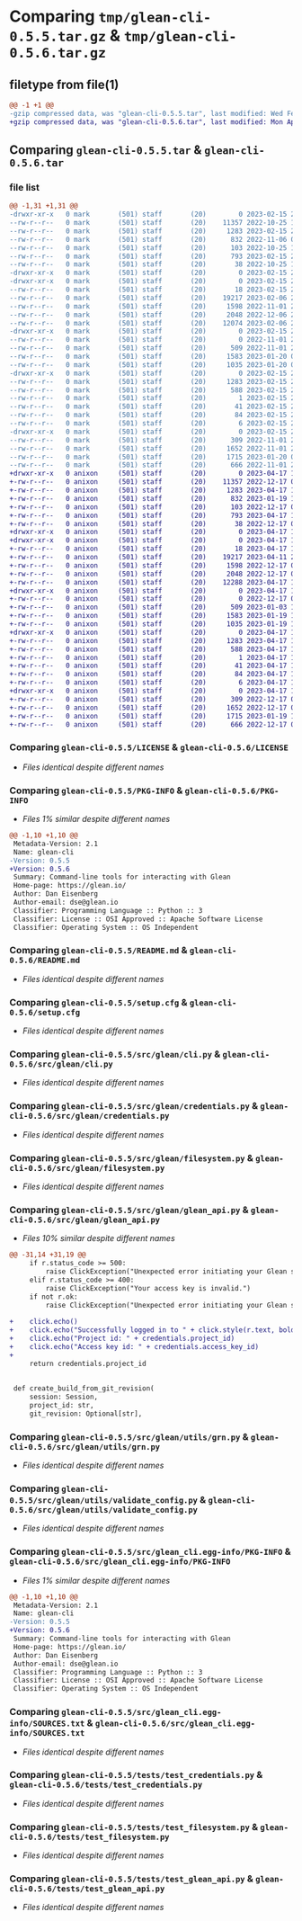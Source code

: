 # Comparing `tmp/glean-cli-0.5.5.tar.gz` & `tmp/glean-cli-0.5.6.tar.gz`

## filetype from file(1)

```diff
@@ -1 +1 @@
-gzip compressed data, was "glean-cli-0.5.5.tar", last modified: Wed Feb 15 23:41:29 2023, max compression
+gzip compressed data, was "glean-cli-0.5.6.tar", last modified: Mon Apr 17 15:30:26 2023, max compression
```

## Comparing `glean-cli-0.5.5.tar` & `glean-cli-0.5.6.tar`

### file list

```diff
@@ -1,31 +1,31 @@
-drwxr-xr-x   0 mark       (501) staff       (20)        0 2023-02-15 23:41:29.342168 glean-cli-0.5.5/
--rw-r--r--   0 mark       (501) staff       (20)    11357 2022-10-25 19:35:41.000000 glean-cli-0.5.5/LICENSE
--rw-r--r--   0 mark       (501) staff       (20)     1283 2023-02-15 23:41:29.342233 glean-cli-0.5.5/PKG-INFO
--rw-r--r--   0 mark       (501) staff       (20)      832 2022-11-06 03:46:13.000000 glean-cli-0.5.5/README.md
--rw-r--r--   0 mark       (501) staff       (20)      103 2022-10-25 19:35:41.000000 glean-cli-0.5.5/pyproject.toml
--rw-r--r--   0 mark       (501) staff       (20)      793 2023-02-15 23:41:29.342522 glean-cli-0.5.5/setup.cfg
--rw-r--r--   0 mark       (501) staff       (20)       38 2022-10-25 19:35:41.000000 glean-cli-0.5.5/setup.py
-drwxr-xr-x   0 mark       (501) staff       (20)        0 2023-02-15 23:41:29.336891 glean-cli-0.5.5/src/
-drwxr-xr-x   0 mark       (501) staff       (20)        0 2023-02-15 23:41:29.339407 glean-cli-0.5.5/src/glean/
--rw-r--r--   0 mark       (501) staff       (20)       18 2023-02-15 23:39:34.000000 glean-cli-0.5.5/src/glean/__init__.py
--rw-r--r--   0 mark       (501) staff       (20)    19217 2023-02-06 20:27:45.000000 glean-cli-0.5.5/src/glean/cli.py
--rw-r--r--   0 mark       (501) staff       (20)     1598 2022-11-01 21:06:11.000000 glean-cli-0.5.5/src/glean/credentials.py
--rw-r--r--   0 mark       (501) staff       (20)     2048 2022-12-06 21:14:52.000000 glean-cli-0.5.5/src/glean/filesystem.py
--rw-r--r--   0 mark       (501) staff       (20)    12074 2023-02-06 21:20:55.000000 glean-cli-0.5.5/src/glean/glean_api.py
-drwxr-xr-x   0 mark       (501) staff       (20)        0 2023-02-15 23:41:29.340369 glean-cli-0.5.5/src/glean/utils/
--rw-r--r--   0 mark       (501) staff       (20)        0 2022-11-01 21:06:11.000000 glean-cli-0.5.5/src/glean/utils/__init__.py
--rw-r--r--   0 mark       (501) staff       (20)      509 2022-11-01 21:06:11.000000 glean-cli-0.5.5/src/glean/utils/cli.py
--rw-r--r--   0 mark       (501) staff       (20)     1583 2023-01-20 07:19:41.000000 glean-cli-0.5.5/src/glean/utils/grn.py
--rw-r--r--   0 mark       (501) staff       (20)     1035 2023-01-20 07:19:41.000000 glean-cli-0.5.5/src/glean/utils/validate_config.py
-drwxr-xr-x   0 mark       (501) staff       (20)        0 2023-02-15 23:41:29.341257 glean-cli-0.5.5/src/glean_cli.egg-info/
--rw-r--r--   0 mark       (501) staff       (20)     1283 2023-02-15 23:41:29.000000 glean-cli-0.5.5/src/glean_cli.egg-info/PKG-INFO
--rw-r--r--   0 mark       (501) staff       (20)      588 2023-02-15 23:41:29.000000 glean-cli-0.5.5/src/glean_cli.egg-info/SOURCES.txt
--rw-r--r--   0 mark       (501) staff       (20)        1 2023-02-15 23:41:29.000000 glean-cli-0.5.5/src/glean_cli.egg-info/dependency_links.txt
--rw-r--r--   0 mark       (501) staff       (20)       41 2023-02-15 23:41:29.000000 glean-cli-0.5.5/src/glean_cli.egg-info/entry_points.txt
--rw-r--r--   0 mark       (501) staff       (20)       84 2023-02-15 23:41:29.000000 glean-cli-0.5.5/src/glean_cli.egg-info/requires.txt
--rw-r--r--   0 mark       (501) staff       (20)        6 2023-02-15 23:41:29.000000 glean-cli-0.5.5/src/glean_cli.egg-info/top_level.txt
-drwxr-xr-x   0 mark       (501) staff       (20)        0 2023-02-15 23:41:29.342014 glean-cli-0.5.5/tests/
--rw-r--r--   0 mark       (501) staff       (20)      309 2022-11-01 21:06:11.000000 glean-cli-0.5.5/tests/test_cli.py
--rw-r--r--   0 mark       (501) staff       (20)     1652 2022-11-01 21:06:11.000000 glean-cli-0.5.5/tests/test_credentials.py
--rw-r--r--   0 mark       (501) staff       (20)     1715 2023-01-20 07:19:41.000000 glean-cli-0.5.5/tests/test_filesystem.py
--rw-r--r--   0 mark       (501) staff       (20)      666 2022-11-01 21:06:11.000000 glean-cli-0.5.5/tests/test_glean_api.py
+drwxr-xr-x   0 anixon     (501) staff       (20)        0 2023-04-17 15:30:26.938509 glean-cli-0.5.6/
+-rw-r--r--   0 anixon     (501) staff       (20)    11357 2022-12-17 00:47:55.000000 glean-cli-0.5.6/LICENSE
+-rw-r--r--   0 anixon     (501) staff       (20)     1283 2023-04-17 15:30:26.938568 glean-cli-0.5.6/PKG-INFO
+-rw-r--r--   0 anixon     (501) staff       (20)      832 2023-01-19 16:41:15.000000 glean-cli-0.5.6/README.md
+-rw-r--r--   0 anixon     (501) staff       (20)      103 2022-12-17 00:47:55.000000 glean-cli-0.5.6/pyproject.toml
+-rw-r--r--   0 anixon     (501) staff       (20)      793 2023-04-17 15:30:26.938846 glean-cli-0.5.6/setup.cfg
+-rw-r--r--   0 anixon     (501) staff       (20)       38 2022-12-17 00:47:55.000000 glean-cli-0.5.6/setup.py
+drwxr-xr-x   0 anixon     (501) staff       (20)        0 2023-04-17 15:30:26.934561 glean-cli-0.5.6/src/
+drwxr-xr-x   0 anixon     (501) staff       (20)        0 2023-04-17 15:30:26.936367 glean-cli-0.5.6/src/glean/
+-rw-r--r--   0 anixon     (501) staff       (20)       18 2023-04-17 15:29:18.000000 glean-cli-0.5.6/src/glean/__init__.py
+-rw-r--r--   0 anixon     (501) staff       (20)    19217 2023-04-11 21:15:13.000000 glean-cli-0.5.6/src/glean/cli.py
+-rw-r--r--   0 anixon     (501) staff       (20)     1598 2022-12-17 00:47:55.000000 glean-cli-0.5.6/src/glean/credentials.py
+-rw-r--r--   0 anixon     (501) staff       (20)     2048 2022-12-17 00:47:55.000000 glean-cli-0.5.6/src/glean/filesystem.py
+-rw-r--r--   0 anixon     (501) staff       (20)    12288 2023-04-17 15:29:18.000000 glean-cli-0.5.6/src/glean/glean_api.py
+drwxr-xr-x   0 anixon     (501) staff       (20)        0 2023-04-17 15:30:26.937120 glean-cli-0.5.6/src/glean/utils/
+-rw-r--r--   0 anixon     (501) staff       (20)        0 2022-12-17 00:47:55.000000 glean-cli-0.5.6/src/glean/utils/__init__.py
+-rw-r--r--   0 anixon     (501) staff       (20)      509 2023-01-03 16:54:54.000000 glean-cli-0.5.6/src/glean/utils/cli.py
+-rw-r--r--   0 anixon     (501) staff       (20)     1583 2023-01-19 16:41:15.000000 glean-cli-0.5.6/src/glean/utils/grn.py
+-rw-r--r--   0 anixon     (501) staff       (20)     1035 2023-01-19 16:41:15.000000 glean-cli-0.5.6/src/glean/utils/validate_config.py
+drwxr-xr-x   0 anixon     (501) staff       (20)        0 2023-04-17 15:30:26.937904 glean-cli-0.5.6/src/glean_cli.egg-info/
+-rw-r--r--   0 anixon     (501) staff       (20)     1283 2023-04-17 15:30:26.000000 glean-cli-0.5.6/src/glean_cli.egg-info/PKG-INFO
+-rw-r--r--   0 anixon     (501) staff       (20)      588 2023-04-17 15:30:26.000000 glean-cli-0.5.6/src/glean_cli.egg-info/SOURCES.txt
+-rw-r--r--   0 anixon     (501) staff       (20)        1 2023-04-17 15:30:26.000000 glean-cli-0.5.6/src/glean_cli.egg-info/dependency_links.txt
+-rw-r--r--   0 anixon     (501) staff       (20)       41 2023-04-17 15:30:26.000000 glean-cli-0.5.6/src/glean_cli.egg-info/entry_points.txt
+-rw-r--r--   0 anixon     (501) staff       (20)       84 2023-04-17 15:30:26.000000 glean-cli-0.5.6/src/glean_cli.egg-info/requires.txt
+-rw-r--r--   0 anixon     (501) staff       (20)        6 2023-04-17 15:30:26.000000 glean-cli-0.5.6/src/glean_cli.egg-info/top_level.txt
+drwxr-xr-x   0 anixon     (501) staff       (20)        0 2023-04-17 15:30:26.938408 glean-cli-0.5.6/tests/
+-rw-r--r--   0 anixon     (501) staff       (20)      309 2022-12-17 00:47:55.000000 glean-cli-0.5.6/tests/test_cli.py
+-rw-r--r--   0 anixon     (501) staff       (20)     1652 2022-12-17 00:47:55.000000 glean-cli-0.5.6/tests/test_credentials.py
+-rw-r--r--   0 anixon     (501) staff       (20)     1715 2023-01-19 16:41:15.000000 glean-cli-0.5.6/tests/test_filesystem.py
+-rw-r--r--   0 anixon     (501) staff       (20)      666 2022-12-17 00:47:55.000000 glean-cli-0.5.6/tests/test_glean_api.py
```

### Comparing `glean-cli-0.5.5/LICENSE` & `glean-cli-0.5.6/LICENSE`

 * *Files identical despite different names*

### Comparing `glean-cli-0.5.5/PKG-INFO` & `glean-cli-0.5.6/PKG-INFO`

 * *Files 1% similar despite different names*

```diff
@@ -1,10 +1,10 @@
 Metadata-Version: 2.1
 Name: glean-cli
-Version: 0.5.5
+Version: 0.5.6
 Summary: Command-line tools for interacting with Glean
 Home-page: https://glean.io/
 Author: Dan Eisenberg
 Author-email: dse@glean.io
 Classifier: Programming Language :: Python :: 3
 Classifier: License :: OSI Approved :: Apache Software License
 Classifier: Operating System :: OS Independent
```

### Comparing `glean-cli-0.5.5/README.md` & `glean-cli-0.5.6/README.md`

 * *Files identical despite different names*

### Comparing `glean-cli-0.5.5/setup.cfg` & `glean-cli-0.5.6/setup.cfg`

 * *Files identical despite different names*

### Comparing `glean-cli-0.5.5/src/glean/cli.py` & `glean-cli-0.5.6/src/glean/cli.py`

 * *Files identical despite different names*

### Comparing `glean-cli-0.5.5/src/glean/credentials.py` & `glean-cli-0.5.6/src/glean/credentials.py`

 * *Files identical despite different names*

### Comparing `glean-cli-0.5.5/src/glean/filesystem.py` & `glean-cli-0.5.6/src/glean/filesystem.py`

 * *Files identical despite different names*

### Comparing `glean-cli-0.5.5/src/glean/glean_api.py` & `glean-cli-0.5.6/src/glean/glean_api.py`

 * *Files 10% similar despite different names*

```diff
@@ -31,14 +31,19 @@
     if r.status_code >= 500:
         raise ClickException("Unexpected error initiating your Glean session.")
     elif r.status_code >= 400:
         raise ClickException("Your access key is invalid.")
     if not r.ok:
         raise ClickException("Unexpected error initiating your Glean session.")
 
+    click.echo()
+    click.echo("Successfully logged in to " + click.style(r.text, bold=True))
+    click.echo("Project id: " + credentials.project_id)
+    click.echo("Access key id: " + credentials.access_key_id)
+
     return credentials.project_id
 
 
 def create_build_from_git_revision(
     session: Session,
     project_id: str,
     git_revision: Optional[str],
```

### Comparing `glean-cli-0.5.5/src/glean/utils/grn.py` & `glean-cli-0.5.6/src/glean/utils/grn.py`

 * *Files identical despite different names*

### Comparing `glean-cli-0.5.5/src/glean/utils/validate_config.py` & `glean-cli-0.5.6/src/glean/utils/validate_config.py`

 * *Files identical despite different names*

### Comparing `glean-cli-0.5.5/src/glean_cli.egg-info/PKG-INFO` & `glean-cli-0.5.6/src/glean_cli.egg-info/PKG-INFO`

 * *Files 1% similar despite different names*

```diff
@@ -1,10 +1,10 @@
 Metadata-Version: 2.1
 Name: glean-cli
-Version: 0.5.5
+Version: 0.5.6
 Summary: Command-line tools for interacting with Glean
 Home-page: https://glean.io/
 Author: Dan Eisenberg
 Author-email: dse@glean.io
 Classifier: Programming Language :: Python :: 3
 Classifier: License :: OSI Approved :: Apache Software License
 Classifier: Operating System :: OS Independent
```

### Comparing `glean-cli-0.5.5/src/glean_cli.egg-info/SOURCES.txt` & `glean-cli-0.5.6/src/glean_cli.egg-info/SOURCES.txt`

 * *Files identical despite different names*

### Comparing `glean-cli-0.5.5/tests/test_credentials.py` & `glean-cli-0.5.6/tests/test_credentials.py`

 * *Files identical despite different names*

### Comparing `glean-cli-0.5.5/tests/test_filesystem.py` & `glean-cli-0.5.6/tests/test_filesystem.py`

 * *Files identical despite different names*

### Comparing `glean-cli-0.5.5/tests/test_glean_api.py` & `glean-cli-0.5.6/tests/test_glean_api.py`

 * *Files identical despite different names*

